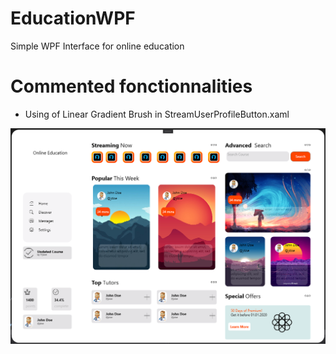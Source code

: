 # EducationWPF
Simple WPF Interface for online education

# Commented fonctionnalities
- Using of Linear Gradient Brush in StreamUserProfileButton.xaml

<img align="center" alt="MainWindow" src="mainwindow.png" />

